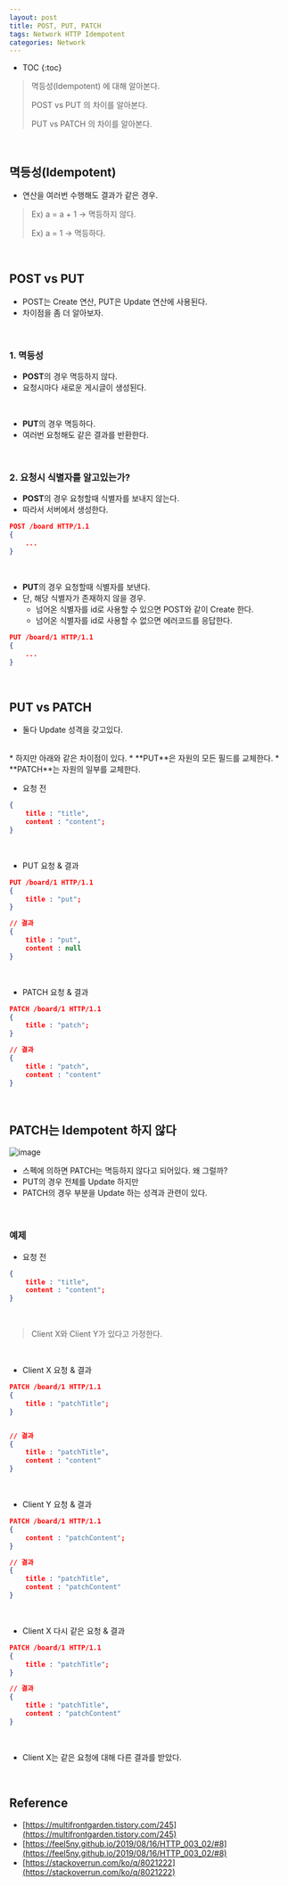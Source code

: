 ```yaml
---
layout: post
title: POST, PUT, PATCH
tags: Network HTTP Idempotent
categories: Network
---
```


* TOC
{:toc}
> 멱등성(Idempotent) 에 대해 알아본다.
>
> POST vs PUT 의 차이를 알아본다.
>
> PUT vs PATCH 의 차이를 알아본다.
  
<br>  

## 멱등성(Idempotent)
* 연산을 여러번 수행해도 결과가 같은 경우.

> Ex) a = a + 1 -> 멱등하지 않다.
> 
> Ex) a = 1 -> 멱등하다.
  
<br>  

## POST vs PUT
* POST는 Create 연산, PUT은 Update 연산에 사용된다.
* 차이점을 좀 더 알아보자.

<br>

### 1. 멱등성
* **POST**의 경우 멱등하지 않다.  
* 요청시마다 새로운 게시글이 생성된다.  

<br>

* **PUT**의 경우 멱등하다.  
* 여러번 요청해도 같은 결과를 반환한다.


<br>

### 2. 요청시 식별자를 알고있는가?
* **POST**의 경우 요청할때 식별자를 보내지 않는다.
* 따라서 서버에서 생성한다.

```json
POST /board HTTP/1.1
{
    ...
}
```

<br>

* **PUT**의 경우 요청할때 식별자를 보낸다.
* 단, 해당 식별자가 존재하지 않을 경우.
    * 넘어온 식별자를 id로 사용할 수 있으면 POST와 같이 Create 한다. 
    * 넘어온 식별자를 id로 사용할 수 없으면 에러코드를 응답한다.  

```json
PUT /board/1 HTTP/1.1
{
    ...
}
```


<br>

## PUT vs PATCH
* 둘다 Update 성격을 갖고있다.  
<br>
* 하지만 아래와 같은 차이점이 있다.
* **PUT**은 자원의 모든 필드를 교체한다.
* **PATCH**는 자원의 일부를 교체한다.

<br>

* 요청 전  

```json
{
    title : "title",
    content : "content";
}
```

<br>

* PUT 요청 & 결과  

```json
PUT /board/1 HTTP/1.1
{
    title : "put";
}

// 결과
{
    title : "put",
    content : null
}
```

<br>

* PATCH 요청 & 결과  

```json
PATCH /board/1 HTTP/1.1
{
    title : "patch";
}

// 결과
{
    title : "patch",
    content : "content"
}
```

<br>  

## PATCH는 Idempotent 하지 않다

![image](https://user-images.githubusercontent.com/25604495/82633447-13a57900-9c36-11ea-9b3a-f75a1ecaffba.png)  

* 스펙에 의하면 PATCH는 멱등하지 않다고 되어있다. 왜 그럴까?
* PUT의 경우 전체를 Update 하지만
* PATCH의 경우 부분을 Update 하는 성격과 관련이 있다.

<br>  

### 예제

* 요청 전  

```json
{
    title : "title",
    content : "content";
}
```

<br>  

> Client X와 Client Y가 있다고 가정한다.

<br>  

* Client X 요청 & 결과  

```json
PATCH /board/1 HTTP/1.1
{
    title : "patchTitle";
}


// 결과
{
    title : "patchTitle",
    content : "content"
}
```

<br>  

* Client Y 요청 & 결과  

```json
PATCH /board/1 HTTP/1.1
{
    content : "patchContent";
}

// 결과
{
    title : "patchTitle",
    content : "patchContent"
}
```

<br>  

* Client X 다시 같은 요청 & 결과  

```json
PATCH /board/1 HTTP/1.1
{
    title : "patchTitle";
}

// 결과
{
    title : "patchTitle",
    content : "patchContent"
}
```

<br>  

* Client X는 같은 요청에 대해 다른 결과를 받았다.


<br>  


## Reference
* [https://multifrontgarden.tistory.com/245](https://multifrontgarden.tistory.com/245)
* [https://feel5ny.github.io/2019/08/16/HTTP_003_02/#8](https://feel5ny.github.io/2019/08/16/HTTP_003_02/#8)
* [https://stackoverrun.com/ko/q/8021222](https://stackoverrun.com/ko/q/8021222)
